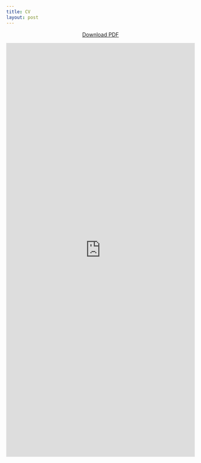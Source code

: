 ```yaml
---
title: CV
layout: post
---
```


<div style="text-align: center; margin: 1em 0;">
<a href="https://1drv.ms/b/c/4541cc00069282cc/EcyCkgYAzEEggEWRlQIAAAAB0itYdwqZvSMSuRPdQlXPkA?e=djpFxd" class="btn btn-light me-3">Download PDF</a>
</div>

<iframe src="https://1drv.ms/b/c/4541cc00069282cc/UQTMgpIGAMxBIIBFkZUCAAAAAA_dYIyGM6Dmros" style="width: 100%; max-width: 9in; height: calc(11/8.5*100vw - 30px); max-height: 11.5in; display: block; margin: auto" frameborder="0" scrolling="no"></iframe>
